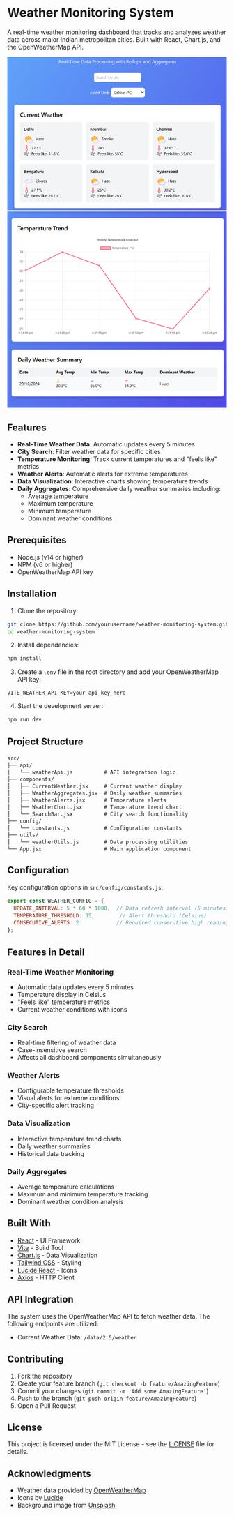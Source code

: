 # Weather Monitoring System

A real-time weather monitoring dashboard that tracks and analyzes weather data across major Indian metropolitan cities. Built with React, Chart.js, and the OpenWeatherMap API.

![plot](./img/1.png)
![plot](./img/2.png)

## Features

- **Real-Time Weather Data**: Automatic updates every 5 minutes
- **City Search**: Filter weather data for specific cities
- **Temperature Monitoring**: Track current temperatures and "feels like" metrics
- **Weather Alerts**: Automatic alerts for extreme temperatures
- **Data Visualization**: Interactive charts showing temperature trends
- **Daily Aggregates**: Comprehensive daily weather summaries including:
  - Average temperature
  - Maximum temperature
  - Minimum temperature
  - Dominant weather conditions

## Prerequisites

- Node.js (v14 or higher)
- NPM (v6 or higher)
- OpenWeatherMap API key

## Installation

1. Clone the repository:
```bash
git clone https://github.com/yourusername/weather-monitoring-system.git
cd weather-monitoring-system
```

2. Install dependencies:
```bash
npm install
```

3. Create a `.env` file in the root directory and add your OpenWeatherMap API key:
```env
VITE_WEATHER_API_KEY=your_api_key_here
```

4. Start the development server:
```bash
npm run dev
```

## Project Structure

```
src/
├── api/
│   └── weatherApi.js          # API integration logic
├── components/
│   ├── CurrentWeather.jsx     # Current weather display
│   ├── WeatherAggregates.jsx  # Daily weather summaries
│   ├── WeatherAlerts.jsx      # Temperature alerts
│   ├── WeatherChart.jsx       # Temperature trend chart
│   └── SearchBar.jsx          # City search functionality
├── config/
│   └── constants.js           # Configuration constants
├── utils/
│   └── weatherUtils.js        # Data processing utilities
└── App.jsx                    # Main application component
```

## Configuration

Key configuration options in `src/config/constants.js`:

```javascript
export const WEATHER_CONFIG = {
  UPDATE_INTERVAL: 5 * 60 * 1000,  // Data refresh interval (5 minutes)
  TEMPERATURE_THRESHOLD: 35,        // Alert threshold (Celsius)
  CONSECUTIVE_ALERTS: 2            // Required consecutive high readings
};
```

## Features in Detail

### Real-Time Weather Monitoring
- Automatic data updates every 5 minutes
- Temperature display in Celsius
- "Feels like" temperature metrics
- Current weather conditions with icons

### City Search
- Real-time filtering of weather data
- Case-insensitive search
- Affects all dashboard components simultaneously

### Weather Alerts
- Configurable temperature thresholds
- Visual alerts for extreme conditions
- City-specific alert tracking

### Data Visualization
- Interactive temperature trend charts
- Daily weather summaries
- Historical data tracking

### Daily Aggregates
- Average temperature calculations
- Maximum and minimum temperature tracking
- Dominant weather condition analysis

## Built With

- [React](https://reactjs.org/) - UI Framework
- [Vite](https://vitejs.dev/) - Build Tool
- [Chart.js](https://www.chartjs.org/) - Data Visualization
- [Tailwind CSS](https://tailwindcss.com/) - Styling
- [Lucide React](https://lucide.dev/) - Icons
- [Axios](https://axios-http.com/) - HTTP Client

## API Integration

The system uses the OpenWeatherMap API to fetch weather data. The following endpoints are utilized:

- Current Weather Data: `/data/2.5/weather`

## Contributing

1. Fork the repository
2. Create your feature branch (`git checkout -b feature/AmazingFeature`)
3. Commit your changes (`git commit -m 'Add some AmazingFeature'`)
4. Push to the branch (`git push origin feature/AmazingFeature`)
5. Open a Pull Request

## License

This project is licensed under the MIT License - see the [LICENSE](LICENSE) file for details.

## Acknowledgments

- Weather data provided by [OpenWeatherMap](https://openweathermap.org/)
- Icons by [Lucide](https://lucide.dev/)
- Background image from [Unsplash](https://unsplash.com/)